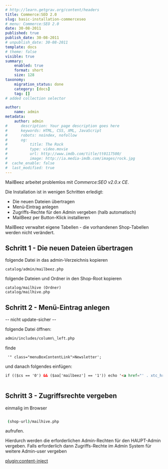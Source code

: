 ```yaml
---
# http://learn.getgrav.org/content/headers
title: Commerce:SEO 2.0
slug: basic-installation-commerceseo
# menu: Commerce:SEO 2.0
date: 30-08-2011
published: true
publish_date: 30-08-2011
# unpublish_date: 30-08-2011
template: docs
# theme: false
visible: true
summary:
    enabled: true
    format: short
    size: 128
taxonomy:
    migration_status: done
    category: [docs]
    tag: []
# added collection selector

author:
    name: admin
metadata:
    author: admin
#      description: Your page description goes here
#      keywords: HTML, CSS, XML, JavaScript
#      robots: noindex, nofollow
#      og:
#          title: The Rock
#          type: video.movie
#          url: http://www.imdb.com/title/tt0117500/
#          image: http://ia.media-imdb.com/images/rock.jpg
#  cache_enable: false
#  last_modified: true
---
```


MailBeez arbeitet problemlos mit *Commerce:SEO v2.0.x CE*.

Die Installation ist in wenigen Schritten erledigt:

- Die neuen Dateien übertragen
- Menü-Eintrag anlegen
- Zugriffs-Rechte für den Admin vergeben (halb automatisch)
- MailBeez per Button-Klick installieren

MailBeez verwaltet eigene Tabellen - die vorhandenen Shop-Tabellen werden nicht verändert.


## Schritt 1 - Die neuen Dateien übertragen

folgende Datei in das admin-Verzeichnis kopieren

```
catalog/admin/mailbeez.php

```

folgende Dateien und Ordner in den Shop-Root kopieren

```
catalog/mailhive (Ordner)  
catalog/mailhive.php

```

## Schritt 2 - Menü-Eintrag anlegen

-- nicht update-sicher --

folgende Datei öffnen:

```bash
admin/includes/column\_left.php

```


finde

```
 '" class="menuBoxContentLink">Newsletter';

```


und danach folgendes einfügen:
 
```html 
if (($cs == '0') && ($aa['mailbeez'] == '1')) echo '<a href="' . xtc_href_link('mailbeez.php') . '">MailBeez</a>';
 
```


## Schritt 3 - Zugriffsrechte vergeben

einmalig im Browser

```bash

 (shop-url)/mailhive.php

```

aufrufen.

Hierdurch werden die erforderlichen Admin-Rechten für den HAUPT-Admin vergeben.
Falls erforderlich dann Zugriffs-Rechte im Admin System für weitere Admin-user vergeben


[plugin:content-inject](/content_blocks/run_installer)